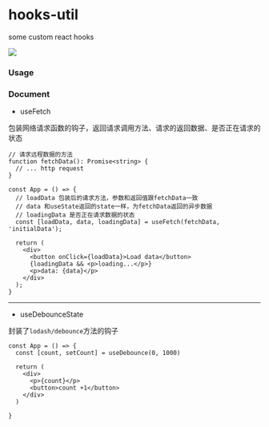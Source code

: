 # hooks-util
some custom react hooks

[![](https://flat.badgen.net/npm/v/@hirohe/hooks-util?icon=npm)](https://www.npmjs.com/package/@hirohe/hooks-util)

### Usage

### Document

- useFetch

包装网络请求函数的钩子，返回请求调用方法、请求的返回数据、是否正在请求的状态

```tsx
// 请求远程数据的方法
function fetchData(): Promise<string> {
  // ... http request
}

const App = () => {
  // loadData 包装后的请求方法，参数和返回值跟fetchData一致
  // data 和useState返回的state一样，为fetchData返回的异步数据
  // loadingData 是否正在请求数据的状态
  const [loadData, data, loadingData] = useFetch(fetchData, 'initialData');

  return (
    <div>
      <button onClick={loadData}>Load data</button>
      {loadingData && <p>loading...</p>}
      <p>data: {data}</p>
    </div>
  );
}
```

---

- useDebounceState

封装了`lodash/debounce`方法的钩子

```tsx
const App = () => {
  const [count, setCount] = useDebounce(0, 1000)

  return (
    <div>
      <p>{count}</p>
      <button>count +1</button>
    </div>
  )

}
```
